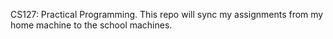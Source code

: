 CS127: Practical Programming.
This repo will sync my assignments from my home machine to the school machines. 
